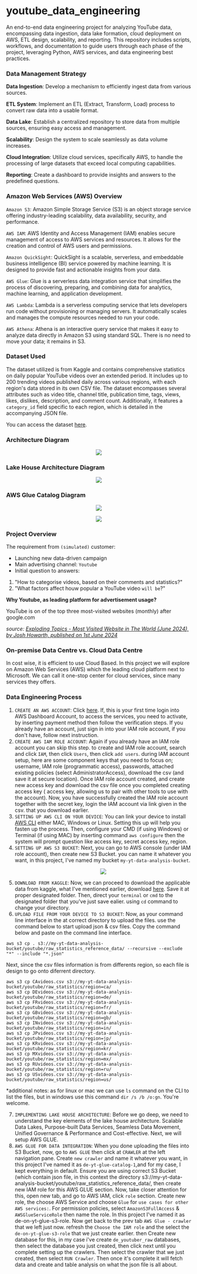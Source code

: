# youtube_data_engineering
An end-to-end data engineering project for analyzing YouTube data, encompassing data ingestion, data lake formation, cloud deployment on AWS, ETL design, scalability, and reporting. This repository includes scripts, workflows, and documentation to guide users through each phase of the project, leveraging Python, AWS services, and data engineering best practices.

### Data Management Strategy

**Data Ingestion**: Develop a mechanism to efficiently ingest data from various sources.

**ETL System**: Implement an ETL (Extract, Transform, Load) process to convert raw data into a usable format.

**Data Lake**: Establish a centralized repository to store data from multiple sources, ensuring easy access and management.

**Scalability**: Design the system to scale seamlessly as data volume increases.

**Cloud Integration**: Utilize cloud services, specifically AWS, to handle the processing of large datasets that exceed local computing capabilities.

**Reporting**: Create a dashboard to provide insights and answers to the predefined questions.

### Amazon Web Services (AWS) Overview
`Amazon S3`: Amazon Simple Storage Service (S3) is an object storage service offering industry-leading scalability, data availability, security, and performance.

`AWS IAM`: AWS Identity and Access Management (IAM) enables secure management of access to AWS services and resources. It allows for the creation and control of AWS users and permissions.

`Amazon QuickSight`: QuickSight is a scalable, serverless, and embeddable business intelligence (BI) service powered by machine learning. It is designed to provide fast and actionable insights from your data.

`AWS Glue`: Glue is a serverless data integration service that simplifies the process of discovering, preparing, and combining data for analytics, machine learning, and application development.

`AWS Lambda`: Lambda is a serverless computing service that lets developers run code without provisioning or managing servers. It automatically scales and manages the compute resources needed to run your code.

`AWS Athena`: Athena is an interactive query service that makes it easy to analyze data directly in Amazon S3 using standard SQL. There is no need to move your data; it remains in S3.

### Dataset Used

The dataset utilized is from Kaggle and contains comprehensive statistics on daily popular YouTube videos over an extended period. It includes up to 200 trending videos published daily across various regions, with each region's data stored in its own CSV file. The dataset encompasses several attributes such as video title, channel title, publication time, tags, views, likes, dislikes, description, and comment count. Additionally, it features a `category_id` field specific to each region, which is detailed in the accompanying JSON file.

You can access the dataset [here](https://www.kaggle.com/datasets/datasnaek/youtube-new).


### Architecture Diagram

<p align="center"><img src="img/architecture.jpeg"></p>

### Lake House Architecture Diagram

<p align="center"><img src="img/LakeHouseArchitecture.png"></p>

### AWS Glue Catalog Diagram

<p align="center"><img src="img/AWSGlueCatalog.png"></p>

<p align="center"><img src="img/AWSGlueCatalogExplanation.png"></p>

### Project Overview

The requirement from `(simulated)` customer:
- Launching new data-driven campaign
- Main advertising channel: `Youtube`
- Initial question to answers:

1. "How to categorise videos, based on their comments and statistics?"
2. "What factors affect houw popular a YouTube video `will be`?"
  
**Why Youtube, as leading platform for advertisement usage?**

YouTube is on of the top three most-visited websites (monthly) after google.com

*source: [Exploding Topics - Most Visited Website in The World (June 2024), by Josh Howarth, published on 1st June 2024](https://explodingtopics.com/blog/most-visited-websites)*

### On-premise Data Centre vs. Cloud Data Centre

In cost wise, it is efficient to use Cloud Based. In this project we will explore on Amazon Web Services (AWS) which the leading cloud platform next to Microsoft. We can call it one-stop center for cloud services, since many services they offers.

### Data Engineering Process

1. `CREATE AN AWS ACCOUNT`: Click [here](https://portal.aws.amazon.com/billing/signup#/start/email). If, this is your first time login into AWS Dashboard Account, to access the services, you need to activate, by inserting payment method then follow the verification steps. If you already have an account, just sign in into your IAM role account, if you don't have, follow next instruction.
2. `CREATE AWS IAM ROLE ACCOUNT`: Again if you already have an IAM role account you can skip this step. to create and IAM role account, search and click `IAM`, then click  `Users`, then click `add users`. during IAM account setup, here are some component keys that you need to focus on; username, IAM role (programmatic access), passwords, attached existing policies (select AdministratorAccess), download the csv (and save it at secure location). Once IAM role account created, and create new access key and download the csv file once you completed creating access key ( access key, allowing us to pair with other tools to use with the account). Now, you have successfully created the IAM role account together with the secret key, login the IAM account via link given in the csv. that you download earlier.
3. `SETTING UP AWS CLI ON YOUR DEVICE`: You can link your device to install [AWS CLI](https://aws.amazon.com/cli/) either MAC, Windows or Linux. Setting this up will help you fasten up the process. Then, configure your CMD (if using Windows) or Terminal (if using MAC) by inserting command `aws configure` then the system will prompt question like access key, secret access key, region.
4. `SETTING UP AWS S3 BUCKET`: Next, you can go to AWS console (under IAM role account), then create new S3 Bucket. you can name it whatever you want, in this project, I've named my bucket `my-yt-data-analysis-bucket`. <p align="center"><img src="img/aws-s3-ls.png"></p>
5. `DOWNLOAD FROM KAGGLE`: Now, we can proceed to download the applicable data from kaggle, what I've mentioned earlier, download [here](https://www.kaggle.com/datasets/datasnaek/youtube-new). Save it at proper designated folder. Then, direct your `terminal` or `cmd` to the designated folder that you've just save ealier. using `cd` command to change your directory.
6. `UPLOAD FILE FROM YOUR DEVICE TO S3 BUCKET`: Now, as your command line interface in the at correct directory to upload the files. use the command below to start upload json & csv files. Copy the command below and paste on the command line interface.

```shell
aws s3 cp . s3://my-yt-data-analysis-bucket/youtube/raw_statistics_reference_data/ --recursive --exclude "*" --include "*.json"
```

Next, since the csv files information is from differents region, so each file is design to go onto diferrent directory.

```shell
aws s3 cp CAvideos.csv s3://my-yt-data-analysis-bucket/youtube/raw_statistics/region=ca/
aws s3 cp DEvideos.csv s3://my-yt-data-analysis-bucket/youtube/raw_statistics/region=de/
aws s3 cp FRvideos.csv s3://my-yt-data-analysis-bucket/youtube/raw_statistics/region=fr/
aws s3 cp GBvideos.csv s3://my-yt-data-analysis-bucket/youtube/raw_statistics/region=gb/
aws s3 cp INvideos.csv s3://my-yt-data-analysis-bucket/youtube/raw_statistics/region=in/
aws s3 cp JPvideos.csv s3://my-yt-data-analysis-bucket/youtube/raw_statistics/region=jp/
aws s3 cp KRvideos.csv s3://my-yt-data-analysis-bucket/youtube/raw_statistics/region=kr/
aws s3 cp MXvideos.csv s3://my-yt-data-analysis-bucket/youtube/raw_statistics/region=mx/
aws s3 cp RUvideos.csv s3://my-yt-data-analysis-bucket/youtube/raw_statistics/region=ru/
aws s3 cp USvideos.csv s3://my-yt-data-analysis-bucket/youtube/raw_statistics/region=us/
```

*additional notes: as for linux or mac we can use `ls` command on the CLI to list the files, but in windows use this command `dir /s /b /o:gn`. You're welcome.

7. `IMPLEMENTING LAKE HOUSE ARCHITECTURE`: Before we go deep, we need to understand the key elements of the lake house architecture. Scalable Data Lakes, Purpose-built Data Services, Seamless Data Movement, Unified Governance & Performance and Cost-effective. Next, we will setup AWS GLUE.
8. `AWS GLUE FOR DATA INTEGRATION`: When you done uploading the files into S3 Bucket, now, go to `AWS GLUE` then click at `CRAWLER` at the left navigation pane. Create `new crawler` and name it whatever you want,  in this project I've named it as `de-yt-glue-catalog-1`,and for my case, I kept everything in default. Ensure you are using correct S3 Bucket (which contain json file, in this context the directory s3://my-yt-data-analysis-bucket/youtube/raw_statistics_reference_data/, then create new IAM role for this AWS GLUE section. Now, take closer attention for this, open new tab, and go to AWS IAM, click `role` section. Create new role, the choose AWS Service and choose `Glue` for `use cases for other AWS services:`. For permission policies, select `AmazonS3FullAccess` & `AWSGlueServiceRole` then name the role. In this project I've named it as de-on-yt-glue-s3-role. Now get back to the prev tab `AWS Glue - crawler` that we left just now. refresh the `Choose the IAM role` and the select the `de-on-yt-glue-s3-role` that we just create earlier. then Create new database for this, in my case i've create `de_youtuber_raw` databases, then select the database you just created, then click next until you complete setting up the crawlers. Then select the crawler that we just created, then select `RUN Crawler`. Then once it's complete it will fetch data and create and table analysis on what the json file is all about.


















